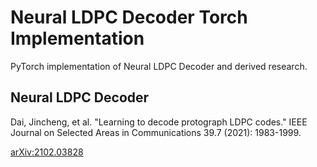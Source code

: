 # Neural LDPC Decoder Torch Implementation

PyTorch implementation of Neural LDPC Decoder and derived research.

## Neural LDPC Decoder

Dai, Jincheng, et al. "Learning to decode protograph LDPC codes." IEEE Journal on Selected Areas in Communications 39.7 (2021): 1983-1999.

[arXiv:2102.03828](https://arxiv.org/abs/2102.03828)

<!--
## Boosted Neural LDPC Decoder

Kwak, Hee-Youl, et al. "Boosting learning for LDPC codes to improve the error-floor performance." Advances in Neural Information Processing Systems 36 (2023): 22115-22131.

[arXiv:2310.07194](https://arxiv.org/abs/2310.07194)
-->
